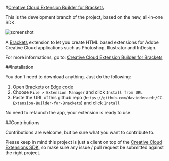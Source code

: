 #[Creative Cloud Extension Builder for Brackets](http://davidderaedt.github.io/CC-Extension-Builder-for-Brackets/)

This is the development branch of the project, based on the new, all-in-one SDK.


![screenshot](http://www.dehats.com/resources/ccextbrackets/header.jpg "screenshot")

A [Brackets](http://brackets.io/) extension to let you create HTML based extensions for Adobe Creative Cloud applications such as Photoshop, Illustrator and InDesign.

For more informations, go to: [Creative Cloud Extension Builder for Brackets](http://davidderaedt.github.io/CC-Extension-Builder-for-Brackets/)


##Installation

You don't need to download anything. Just do the following:

1. Open [Brackets](http://brackets.io/) or [Edge code](http://html.adobe.com/edge/code/)
2. Choose `File > Extension Manager` and click `Install from URL`
3. Paste the URL of this github repo (`https://github.com/davidderaedt/CC-Extension-Builder-for-Brackets`) and click `Install`


No need to relaunch the app, your extension is ready to use.


##Contributions

Contributions are welcome, but be sure what you want to contribute to.

Please keep in mind this project is just a client on top of the [Creative Cloud Extensions SDK](https://github.com/davidderaedt/CC-EXT-SDK), so make sure any issue / pull request be submitted against the right project.

